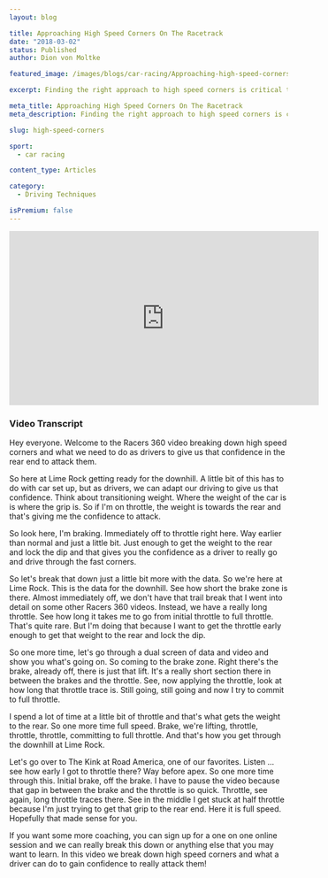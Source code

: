 ```yaml
---
layout: blog

title: Approaching High Speed Corners On The Racetrack
date: "2018-03-02"
status: Published
author: Dion von Moltke

featured_image: /images/blogs/car-racing/Approaching-high-speed-corners-compressor.jpg

excerpt: Finding the right approach to high speed corners is critical to gaining confidence and fast lap times. Find out how the pros do it here.

meta_title: Approaching High Speed Corners On The Racetrack
meta_description: Finding the right approach to high speed corners is critical to gaining confidence and fast lap times. Find out how the pros do it here.

slug: high-speed-corners

sport:
  - car racing

content_type: Articles

category:
  - Driving Techniques

isPremium: false
---
```


<iframe title="Blog iFrame" id="videoIframe" width="560" height="315" src="https://www.youtube.com/embed/K3ny6rF2Hl0" frameborder="0" allow="accelerometer; autoplay; encrypted-media; gyroscope; picture-in-picture" allowfullscreen></iframe>

### Video Transcript

Hey everyone. Welcome to the Racers 360 video breaking down high speed corners and what we need to do as drivers to give us that confidence in the rear end to attack them.

So here at Lime Rock getting ready for the downhill. A little bit of this has to do with car set up, but as drivers, we can adapt our driving to give us that confidence. Think about transitioning weight. Where the weight of the car is is where the grip is. So if I'm on throttle, the weight is towards the rear and that's giving me the confidence to attack.

So look here, I'm braking. Immediately off to throttle right here. Way earlier than normal and just a little bit. Just enough to get the weight to the rear and lock the dip and that gives you the confidence as a driver to really go and drive through the fast corners.

So let's break that down just a little bit more with the data. So we're here at Lime Rock. This is the data for the downhill. See how short the brake zone is there. Almost immediately off, we don't have that trail break that I went into detail on some other Racers 360 videos. Instead, we have a really long throttle. See how long it takes me to go from initial throttle to full throttle. That's quite rare. But I'm doing that because I want to get the throttle early enough to get that weight to the rear and lock the dip.

So one more time, let's go through a dual screen of data and video and show you what's going on. So coming to the brake zone. Right there's the brake, already off, there is just that lift. It's a really short section there in between the brakes and the throttle. See, now applying the throttle, look at how long that throttle trace is. Still going, still going and now I try to commit to full throttle.

I spend a lot of time at a little bit of throttle and that's what gets the weight to the rear. So one more time full speed. Brake, we're lifting, throttle, throttle, throttle, committing to full throttle. And that's how you get through the downhill at Lime Rock.

Let's go over to The Kink at Road America, one of our favorites. Listen ... see how early I got to throttle there? Way before apex. So one more time through this. Initial brake, off the brake. I have to pause the video because that gap in between the brake and the throttle is so quick. Throttle, see again, long throttle traces there. See in the middle I get stuck at half throttle because I'm just trying to get that grip to the rear end. Here it is full speed. Hopefully that made sense for you.

If you want some more coaching, you can sign up for a one on one online session and we can really break this down or anything else that you may want to learn. In this video we break down high speed corners and what a driver can do to gain confidence to really attack them!

